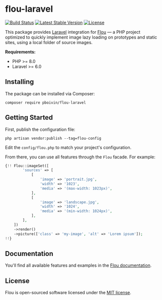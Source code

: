 # flou-laravel

<p>
<a href="https://github.com/pboivin/flou-laravel/actions"><img src="https://github.com/pboivin/flou-laravel/workflows/tests/badge.svg" alt="Build Status"></a>
<a href="https://packagist.org/packages/pboivin/flou-laravel"><img src="https://img.shields.io/packagist/v/pboivin/flou-laravel" alt="Latest Stable Version"></a>
<a href="https://packagist.org/packages/pboivin/flou-laravel"><img src="https://img.shields.io/packagist/l/pboivin/flou-laravel" alt="License"></a>
</p>

This package provides [Laravel](https://github.com/laravel/laravel) integration for [Flou](https://github.com/pboivin/flou) — a PHP project optimized to quickly implement image lazy loading on prototypes and static sites, using a local folder of source images.

**Requirements:**

- PHP >= 8.0
- Laravel >= 6.0


## Installing 

The package can be installed via Composer:

```
composer require pboivin/flou-laravel
```

## Getting Started

First, publish the configuration file:

```
php artisan vendor:publish --tag=flou-config
```

Edit the `config/flou.php` to match your project's configuration.

From there, you can use all features through the `Flou` facade. For example:

```php
{!! Flou::imageSet([
        'sources' => [
            [
                'image' => 'portrait.jpg',
                'width' => '1023',
                'media' => '(max-width: 1023px)',
            ],
            [
                'image' => 'landscape.jpg',
                'width' => '1024',
                'media' => '(min-width: 1024px)',
            ],
        ],
    ])
    ->render()
    ->picture(['class' => 'my-image', 'alt' => 'Lorem ipsum']);
!!}
```

## Documentation

You'll find all available features and examples in the [Flou documentation](https://github.com/pboivin/flou/blob/main/README.md).


## License

Flou is open-sourced software licensed under the [MIT license](LICENSE.md).
